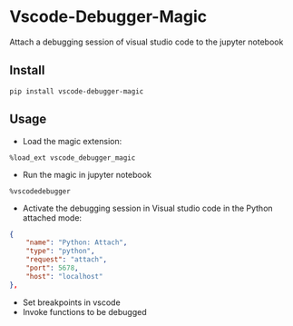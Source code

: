 # Vscode-Debugger-Magic

Attach a debugging session of visual studio code to the jupyter notebook

## Install

```
pip install vscode-debugger-magic
```

## Usage

- Load the magic extension:

```
%load_ext vscode_debugger_magic
```

- Run the magic in jupyter notebook

```
%vscodedebugger
```

- Activate the debugging session in Visual studio code in the Python attached mode:

```json
{
    "name": "Python: Attach",
    "type": "python",
    "request": "attach",
    "port": 5678,
    "host": "localhost"
},
```

- Set breakpoints in vscode
- Invoke functions to be debugged

